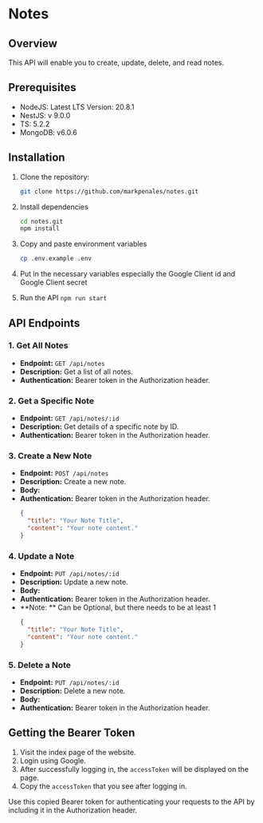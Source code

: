 # Notes

## Overview

This API will enable you to create, update, delete, and read notes.

## Prerequisites
- NodeJS: Latest LTS Version: 20.8.1
- NestJS: v 9.0.0
- TS: 5.2.2
- MongoDB: v6.0.6

## Installation

1. Clone the repository:

   ```bash
   git clone https://github.com/markpenales/notes.git
   ```
2. Install dependencies
   ```bash
   cd notes.git
   npm install
   ```
3. Copy and paste environment variables
   ```bash
   cp .env.example .env
   ```
4. Put in the necessary variables especially the Google Client id and Google Client secret
5. Run the API
```npm run start```

## API Endpoints

### 1. Get All Notes

- **Endpoint:** `GET /api/notes`
- **Description:** Get a list of all notes.
- **Authentication:** Bearer token in the Authorization header.

### 2. Get a Specific Note

- **Endpoint:** `GET /api/notes/:id`
- **Description:** Get details of a specific note by ID.
- **Authentication:** Bearer token in the Authorization header.

### 3. Create a New Note

- **Endpoint:** `POST /api/notes`
- **Description:** Create a new note.
- **Body:**
- **Authentication:** Bearer token in the Authorization header.
  ```json
  {
    "title": "Your Note Title",
    "content": "Your note content."
  }

### 4. Update a Note

- **Endpoint:** `PUT /api/notes/:id`
- **Description:** Update a new note.
- **Body:**
- **Authentication:** Bearer token in the Authorization header.
- **Note: ** Can be Optional, but there needs to be at least 1
  ```json
  {
    "title": "Your Note Title", 
    "content": "Your note content."
  }

### 5. Delete a Note

- **Endpoint:** `PUT /api/notes/:id`
- **Description:** Delete a new note.
- **Body:**
- **Authentication:** Bearer token in the Authorization header.

## Getting the Bearer Token

1. Visit the index page of the website.
2. Login using Google.
3. After successfully logging in, the `accessToken` will be displayed on the page.
4. Copy the `accessToken` that you see after logging in.

Use this copied Bearer token for authenticating your requests to the API by including it in the Authorization header.
